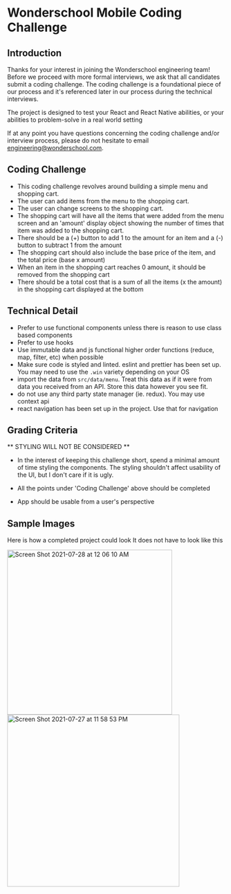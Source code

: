 # Wonderschool Mobile Coding Challenge

## Introduction

Thanks for your interest in joining the Wonderschool engineering team! Before we proceed with more
formal interviews, we ask that all candidates submit a coding challenge. The coding challenge is
a foundational piece of our process and it's referenced later in our process during the technical
interviews.

The project is designed to test your React and React Native abilities, or your abilities to problem-solve
in a real world setting

If at any point you have questions concerning the coding challenge and/or interview process, please
do not hesitate to email engineering@wonderschool.com.

## Coding Challenge
* This coding challenge revolves around building a simple menu and shopping cart.
* The user can add items from the menu to the shopping cart.
* The user can change screens to the shopping cart.
* The shopping cart will have all the items that were added from the menu screen and an 'amount' display object showing
the number of times that item was added to the shopping cart.
* There should be a (+) button to add 1 to the amount for an item and a (-) button to subtract 1 from the amount
* The shopping cart should also include the base price of the item, and the total price (base x amount)
* When an item in the shopping cart reaches 0 amount, it should be removed from the shopping cart
* There should be a total cost that is a sum of all the items (x the amount) in the shopping cart
displayed at the bottom

## Technical Detail
* Prefer to use functional components unless there is reason to use class based components
* Prefer to use hooks
* Use immutable data and js functional higher order functions (reduce, map, filter, etc) when possible
* Make sure code is styled and linted. eslint and prettier has been set up. You may need to use the `.win`
  variety depending on your OS
* import the data from `src/data/menu`. Treat this data as if it were from data you received from an API.
  Store this data however you see fit.
* do not use any third party state manager (ie. redux). You may use context api
* react navigation has been set up in the project. Use that for navigation

## Grading Criteria
** STYLING WILL NOT BE CONSIDERED **
* In the interest of keeping this challenge short, spend a minimal amount of time styling the components.
  The styling shouldn't affect usability of the UI, but I don't care if it is ugly.

* All the points under 'Coding Challenge' above should be completed

* App should be usable from a user's perspective

## Sample Images
Here is how a completed project could look
It does not have to look like this

<img width="381" alt="Screen Shot 2021-07-28 at 12 06 10 AM" src="https://user-images.githubusercontent.com/3309671/127279653-3e9726f4-2f9e-45d3-8ad2-3046889fb1f5.png">
<img width="398" alt="Screen Shot 2021-07-27 at 11 58 53 PM" src="https://user-images.githubusercontent.com/3309671/127279655-e7b3e7a6-cc20-44d9-ba69-6775fbbb36cc.png">

